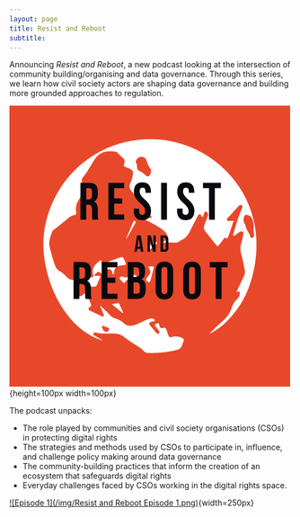 ```yaml
---
layout: page
title: Resist and Reboot
subtitle:
---
```


Announcing _Resist and Reboot_, a new podcast looking at the intersection of community building/organising and data governance. Through this series, we learn how civil society actors are shaping data governance and building more grounded approaches to regulation.

![Resist and Reboot](/img/RR_Logo.png){height=100px width=100px}

The podcast unpacks:
- The role played by communities and civil society organisations (CSOs) in protecting digital rights
- The strategies and methods used by CSOs to participate in, influence, and challenge policy making around data governance
- The community-building practices that inform the creation of an ecosystem that safeguards digital rights
- Everyday challenges faced by CSOs working in the digital rights space.

[![Episode 1](/img/Resist and Reboot Episode 1.png)](https://globaldatajustice.org/episode-1/){width=250px}
